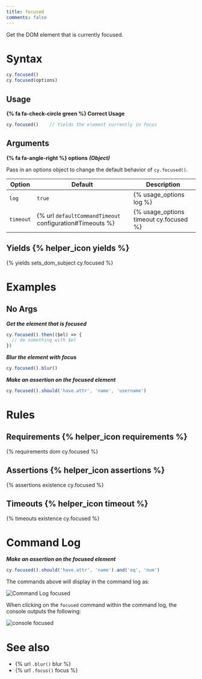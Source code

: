 ```yaml
---
title: focused
comments: false
---
```


Get the DOM element that is currently focused.

# Syntax

```javascript
cy.focused()
cy.focused(options)
```

## Usage

**{% fa fa-check-circle green %} Correct Usage**

```javascript
cy.focused()    // Yields the element currently in focus
```

## Arguments

**{% fa fa-angle-right %} options**  ***(Object)***

Pass in an options object to change the default behavior of `cy.focused()`.

Option | Default | Description
--- | --- | ---
`log` | `true` | {% usage_options log %}
`timeout` | {% url `defaultCommandTimeout` configuration#Timeouts %} | {% usage_options timeout cy.focused %}

## Yields {% helper_icon yields %}

{% yields sets_dom_subject cy.focused %}

# Examples

## No Args

***Get the element that is focused***

```javascript
cy.focused().then(($el) => {
  // do something with $el
})
```

***Blur the element with focus***

```javascript
cy.focused().blur()
```

***Make an assertion on the focused element***

```javascript
cy.focused().should('have.attr', 'name', 'username')
```

# Rules

## Requirements {% helper_icon requirements %}

{% requirements dom cy.focused %}

## Assertions {% helper_icon assertions %}

{% assertions existence cy.focused %}

## Timeouts {% helper_icon timeout %}

{% timeouts existence cy.focused %}

# Command Log

***Make an assertion on the focused element***

```javascript
cy.focused().should('have.attr', 'name').and('eq', 'num')
```

The commands above will display in the command log as:

![Command Log focused](/img/api/focused/make-assertion-about-focused-element.png)

When clicking on the `focused` command within the command log, the console outputs the following:

![console focused](/img/api/focused/currently-focused-element-in-an-input.png)

# See also

- {% url `.blur()` blur %}
- {% url `.focus()` focus %}
